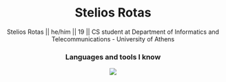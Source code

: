 <h1 align="center">Stelios Rotas</h1>
<p align="center"> Stelios Rotas || he/him || 19 || CS student at Department of Informatics and Telecommunications - University of Athens </p>


<h3 align="center">Languages and tools I know</h3>
<p align="center">
  <a href="https://skillicons.dev">
    <img src="[https://skillicons.dev/icons?i=git,kubernetes,docker,c,vim](https://skillicons.dev/icons?i=c,cpp,py,django,latex,git,github,linux,html,css,react&perline=4)" />
  </a>
</p>
